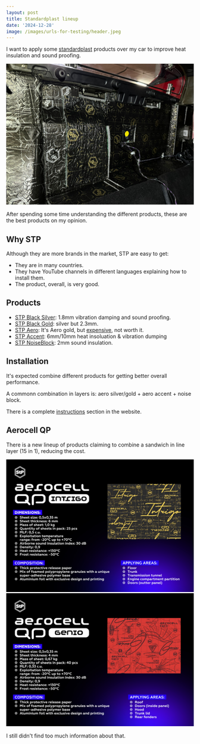 ```yaml
---
layout: post
title: Standardplast lineup
date: '2024-12-28'
image: /images/urls-for-testing/header.jpeg
---
```


I want to apply some [standardplast](https://standartplast.com/) products over my car to improve heat insulation and sound proofing.

![](/images/standardplast/sandwich.jpeg)

After spending some time understanding the different products, these are the best products on my opinion.

## Why STP

Although they are more brands in the market, STP are easy to get:

- They are in many countries.
- They have YouTube channels in different languages explaining how to install them.
- The product, overall, is very good.

## Products

- [STP Black Silver](https://standartplast.com/es/catalog/silver-line/stp-black-silver/): 1.8mm vibration damping and sound proofing.
- [STP Black Gold](https://standartplast.com/es/catalog/gold-line/stp-black-gold/): silver but 2.3mm.
- [STP Aero](https://standartplast.com/es/catalog/diamond-line/stp-aero/): It's Aero gold, but [expensive](https://resonixsoundsolutions.com/resources/what-is-the-best-sound-deadening-material-independent-testing-data), not worth it.
- [STP Accent](https://standartplast.com/es/catalog/gold-line/stp-accent/): 6mm/10mm heat insoluation & vibration dumping
- [STP NoiseBlock](https://standartplast.com/es/catalog/gold-line/stp-noiseblock/): 2mm sound insulation.

## Installation

It's expected combine different products for getting better overall performance.

A commonn combination in layers is: aero silver/gold + aero accent + noise block.

There is a complete [instructions](https://standartplast.com/es/instructions/doors/) section in the website.

## Aerocell QP

There is a new lineup of products claiming to combine a sandwich in line layer (15 in 1), reducing the cost.

![](/images/standardplast/intrigo.png)
![](/images/standardplast/genio.png)

I still didn't find too much information about that.
